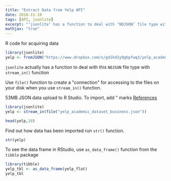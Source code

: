 ```yaml
---
title: "Extract Data from Yelp API"
date: 2018-11-10
tags: [API, jsonlite]
excerpt: "‘jsonlite’ has a function to deal with ‘NDJSON’ file type with ‘stream_in()’ function"
mathjax: "true"
---
```


R code for acquiring data

```r
library(jsonlite)
yelp <- fromJSON("https://www.dropbox.com/s/gd1k41y9gbpfwq3/yelp_academic_dataset_business.json")
```
`jsonlite` actually has a function to deal with this `NDJSON` file type with `stream_in()` function

Use `file()` function to create a "connection" for accessing to the files on your disk when you 
use `stream_in()` function.

53MB JSON data upload to R Studio. To import, add " marks [References](https://stackoverflow.com/questions/2617600/importing-data-from-a-json-file-into-r/50965690#50965690)

```r
library(jsonlite)
yelp <- stream_in(file("yelp_academic_dataset_business.json"))
```


```r
head(yelp,10)
```
Find out how data has been imported run `str()` function.

```r
str(yelp)
```
To see the data frame in RStudio, use `as_data_frame()` function from the `tibble` package 

```r
library(tibble)
yelp_tbl <- as_data_frame(yelp_flat)
yelp_tbl
```

